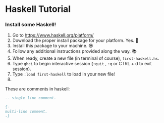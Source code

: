 # Haskell Tutorial
### Install some Haskell!

1. Go to https://www.haskell.org/platform/
2. Download the proper install package for your platform. Yes. :raised_hands:
3. Install this package to your machine. :sunglasses:
4. Follow any additional instructions provided along the way. :books:
5. When ready, create a new file (in terminal of course), `first-haskell.hs`.
6. Type `ghci` to begin interactive session (`:quit` , `:q` or CTRL + d to exit session).
7. Type `:load first-haskell` to load in your new file! 
8. 

These are comments in haskell:
```hs
-- single line comment.
```
```hs
{-
multi-line comment.
-}
```
